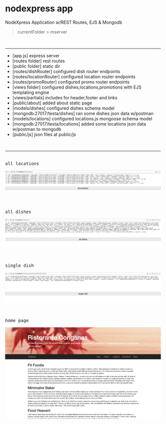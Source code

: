 # nodexpress app

NodeXpress Application w/REST Routes, EJS & Mongodb
> currentFolder > mserver


<br/>

------


- [app.js] express server
- [routes folder] rest routes
- [public folder] static dir
- [routes/dishRouter] configured dish router endpoints
- [routes/locationRouter] configured location router endpoints
- [routes/promoRouter] configured promo router endpoints
- [views folder] configured dishes,locations,promotions with EJS templating engine
- [views/partials] includes for header,footer and links 
- [public/about] added about static page
- [models/dishes] configured dishes schema model
- [mongodb:27017/testa/dishes] ran some dishes json data w/postman
- [models/locations] configured locations.js mongoose schema model
- [mongodb:27017/testa/locations] added some locations json data w/postman to mongodb
- [public/js] json files at public/js




<br/>
<hr/>

<br />
<kbd>all locations</kbd>

<br />

![](mserver/public/images/all-locations.png)

<br/>


<br />
<kbd>all dishes</kbd>

<br />

![](mserver/public/images/all-dishes.png)

<br/>


<br />
<kbd>single dish</kbd>

<br />

![](mserver/public/images/single-dish.png)

<br/>


<br />
<kbd>home page</kbd>

<br />

![](mserver/public/images/home-page.png)

<br/>










